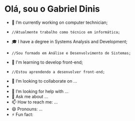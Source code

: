 # Olá, sou o Gabriel Dinis

- 🔧 I’m currently working on computer technician;
-     //Atualmente trabalho como técnico em informática;

- 🎓 I have a degree in Systems Analysis and Development;
-     //Sou formado em Análise e Desenvolvimento de Sistemas;

- 🌱 I'm learning to develop front-end;
-     //Estou aprendendo a desenvolver front-end;


- 👯 I’m looking to collaborate on ...
- 
- 🤔 I’m looking for help with ...
- 💬 Ask me about ...
- 📫 How to reach me: ...
- 😄 Pronouns: ...
- ⚡ Fun fact: 
